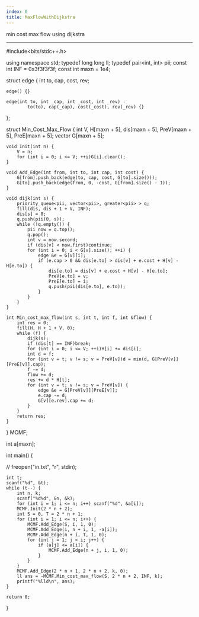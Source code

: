 ```yaml
---
index: 0
title: MaxFlowWithDijkstra
---
```


min cost max flow using dijkstra

---
#include<bits/stdc++.h>

using namespace std;
typedef long long ll;
typedef pair<int, int> pii;
const int INF = 0x3f3f3f3f;
const int maxn = 1e4;

struct edge {
    int to, cap, cost, rev;

    edge() {}

    edge(int to, int _cap, int _cost, int _rev) :
            to(to), cap(_cap), cost(_cost), rev(_rev) {}
};

struct Min_Cost_Max_Flow {
    int V, H[maxn + 5], dis[maxn + 5], PreV[maxn + 5], PreE[maxn + 5];
    vector<edge> G[maxn + 5];

    void Init(int n) {
        V = n;
        for (int i = 0; i <= V; ++i)G[i].clear();
    }

    void Add_Edge(int from, int to, int cap, int cost) {
        G[from].push_back(edge(to, cap, cost, G[to].size()));
        G[to].push_back(edge(from, 0, -cost, G[from].size() - 1));
    }

    void dijk(int s) {
        priority_queue<pii, vector<pii>, greater<pii> > q;
        fill(dis, dis + 1 + V, INF);
        dis[s] = 0;
        q.push(pii(0, s));
        while (!q.empty()) {
            pii now = q.top();
            q.pop();
            int v = now.second;
            if (dis[v] < now.first)continue;
            for (int i = 0; i < G[v].size(); ++i) {
                edge &e = G[v][i];
                if (e.cap > 0 && dis[e.to] > dis[v] + e.cost + H[v] - H[e.to]) {
                    dis[e.to] = dis[v] + e.cost + H[v] - H[e.to];
                    PreV[e.to] = v;
                    PreE[e.to] = i;
                    q.push(pii(dis[e.to], e.to));
                }
            }
        }
    }

    int Min_cost_max_flow(int s, int t, int f, int &flow) {
        int res = 0;
        fill(H, H + 1 + V, 0);
        while (f) {
            dijk(s);
            if (dis[t] == INF)break;
            for (int i = 0; i <= V; ++i)H[i] += dis[i];
            int d = f;
            for (int v = t; v != s; v = PreV[v])d = min(d, G[PreV[v]][PreE[v]].cap);
            f -= d;
            flow += d;
            res += d * H[t];
            for (int v = t; v != s; v = PreV[v]) {
                edge &e = G[PreV[v]][PreE[v]];
                e.cap -= d;
                G[v][e.rev].cap += d;
            }
        }
        return res;
    }
} MCMF;

int a[maxn];


int main() {

//    freopen("in.txt", "r", stdin);

    int t;
    scanf("%d", &t);
    while (t--) {
        int n, k;
        scanf("%d%d", &n, &k);
        for (int i = 1; i <= n; i++) scanf("%d", &a[i]);
        MCMF.Init(2 * n + 2);
        int S = 0, T = 2 * n + 1;
        for (int i = 1; i <= n; i++) {
            MCMF.Add_Edge(S, i, 1, 0);
            MCMF.Add_Edge(i, n + i, 1, -a[i]);
            MCMF.Add_Edge(n + i, T, 1, 0);
            for (int j = 1; j < i; j++) {
                if (a[j] <= a[i]) {
                    MCMF.Add_Edge(n + j, i, 1, 0);
                }
            }
        }
        MCMF.Add_Edge(2 * n + 1, 2 * n + 2, k, 0);
        ll ans = -MCMF.Min_cost_max_flow(S, 2 * n + 2, INF, k);
        printf("%lld\n", ans);
    }
    
    return 0;
}

